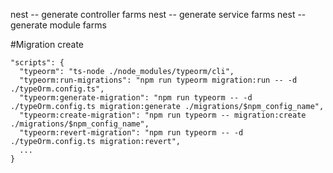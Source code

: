 nest -- generate controller farms
nest -- generate service farms
nest -- generate module farms

#Migration create

```
"scripts": {
  "typeorm": "ts-node ./node_modules/typeorm/cli",
  "typeorm:run-migrations": "npm run typeorm migration:run -- -d ./typeOrm.config.ts",
  "typeorm:generate-migration": "npm run typeorm -- -d ./typeOrm.config.ts migration:generate ./migrations/$npm_config_name",
  "typeorm:create-migration": "npm run typeorm -- migration:create ./migrations/$npm_config_name",
  "typeorm:revert-migration": "npm run typeorm -- -d ./typeOrm.config.ts migration:revert",
  ...
}
```